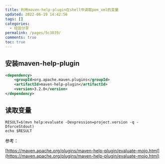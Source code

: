 ```yaml
---
title: 利用maven-help-plugin在shell中读取pom_xml的变量
updated: 2022-06-19 14:42:56
tags: []
categories:
  - 经验分享
permalink: /pages/5c3039/
comments: true
toc: true
---
```

## 安装maven-help-plugin

```xml
<dependency>
    <groupId>org.apache.maven.plugins</groupId>
    <artifactId>maven-help-plugin</artifactId>
    <version>3.2.0</version>
</dependency>
```

## 读取变量

```
RESULT=$(mvn help:evaluate -Dexpression=project.version -q -DforceStdout)
echo $RESULT
```

参考：

[https://maven.apache.org/plugins/maven-help-plugin/evaluate-mojo.html](https://maven.apache.org/plugins/maven-help-plugin/evaluate-mojo.html)